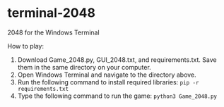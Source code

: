 # terminal-2048
2048 for the Windows Terminal

How to play:
1. Download Game_2048.py, GUI_2048.txt, and requirements.txt. Save them in the same directory on your computer.
2. Open Windows Terminal and navigate to the directory above.
3. Run the following command to install required libraries:
`pip -r requirements.txt`
4. Type the following command to run the game:
`python3 Game_2048.py`
